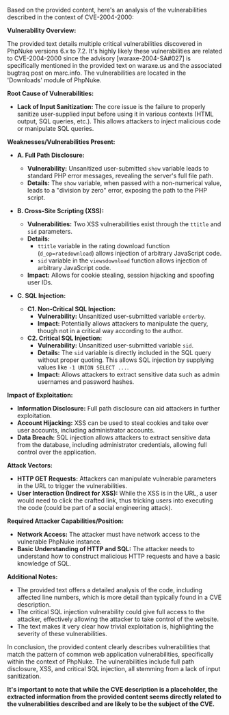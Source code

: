 Based on the provided content, here's an analysis of the vulnerabilities described in the context of CVE-2004-2000:

**Vulnerability Overview:**

The provided text details multiple critical vulnerabilities discovered in PhpNuke versions 6.x to 7.2. It's highly likely these vulnerabilities are related to CVE-2004-2000 since the advisory [waraxe-2004-SA#027] is specifically mentioned in the provided text on waraxe.us and the associated bugtraq post on marc.info. The vulnerabilities are located in the 'Downloads' module of PhpNuke.

**Root Cause of Vulnerabilities:**

*   **Lack of Input Sanitization:** The core issue is the failure to properly sanitize user-supplied input before using it in various contexts (HTML output, SQL queries, etc.). This allows attackers to inject malicious code or manipulate SQL queries.

**Weaknesses/Vulnerabilities Present:**

*   **A. Full Path Disclosure:**
    *   **Vulnerability:** Unsanitized user-submitted `show` variable leads to standard PHP error messages, revealing the server's full file path.
    *   **Details:** The `show` variable, when passed with a non-numerical value, leads to a "division by zero" error, exposing the path to the PHP script.

*   **B. Cross-Site Scripting (XSS):**
    *   **Vulnerabilities:** Two XSS vulnerabilities exist through the `ttitle` and `sid` parameters.
    *   **Details:**
        *   `ttitle` variable in the rating download function (`d_op=ratedownload`) allows injection of arbitrary JavaScript code.
        *   `sid` variable in the `viewsdownload` function allows injection of arbitrary JavaScript code.
    *   **Impact:** Allows for cookie stealing, session hijacking and spoofing user IDs.

*   **C. SQL Injection:**
    *   **C1. Non-Critical SQL Injection:**
        *   **Vulnerability:** Unsanitized user-submitted variable `orderby`.
        *   **Impact:**  Potentially allows attackers to manipulate the query, though not in a critical way according to the author.
    *   **C2. Critical SQL Injection:**
        *   **Vulnerability:** Unsanitized user-submitted variable `sid`.
        *   **Details:** The `sid` variable is directly included in the SQL query without proper quoting. This allows SQL injection by supplying values like `-1 UNION SELECT ...`.
        *   **Impact:** Allows attackers to extract sensitive data such as admin usernames and password hashes.

**Impact of Exploitation:**

*   **Information Disclosure:** Full path disclosure can aid attackers in further exploitation.
*   **Account Hijacking:** XSS can be used to steal cookies and take over user accounts, including administrator accounts.
*   **Data Breach:** SQL injection allows attackers to extract sensitive data from the database, including administrator credentials, allowing full control over the application.

**Attack Vectors:**

*   **HTTP GET Requests:** Attackers can manipulate vulnerable parameters in the URL to trigger the vulnerabilities.
*   **User Interaction (Indirect for XSS):** While the XSS is in the URL, a user would need to click the crafted link, thus tricking users into executing the code (could be part of a social engineering attack).

**Required Attacker Capabilities/Position:**

*   **Network Access:** The attacker must have network access to the vulnerable PhpNuke instance.
*   **Basic Understanding of HTTP and SQL:** The attacker needs to understand how to construct malicious HTTP requests and have a basic knowledge of SQL.

**Additional Notes:**

*   The provided text offers a detailed analysis of the code, including affected line numbers, which is more detail than typically found in a CVE description.
*   The critical SQL injection vulnerability could give full access to the attacker, effectively allowing the attacker to take control of the website.
*   The text makes it very clear how trivial exploitation is, highlighting the severity of these vulnerabilities.

In conclusion, the provided content clearly describes vulnerabilities that match the pattern of common web application vulnerabilities, specifically within the context of PhpNuke. The vulnerabilities include full path disclosure, XSS, and critical SQL injection, all stemming from a lack of input sanitization.

**It's important to note that while the CVE description is a placeholder, the extracted information from the provided content seems directly related to the vulnerabilities described and are likely to be the subject of the CVE.**